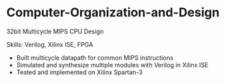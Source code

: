 # Computer-Organization-and-Design

32bit Multicycle MIPS CPU Design

Skills: Verilog, Xilinx ISE, FPGA                                                    
-	Built multicycle datapath for common MIPS instructions
-	Simulated and synthesize multiple modules with Verilog in Xilinx ISE
-	Tested and implemented on Xilinx Spartan-3
